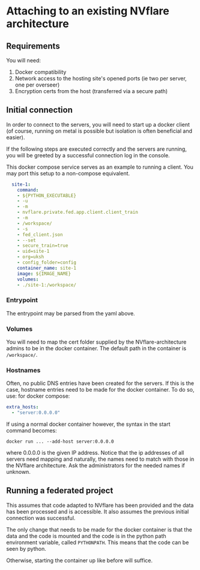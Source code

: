 # Attaching to an existing NVflare architecture

## Requirements
You will need:
1. Docker compatibility 
3. Network access to the hosting site's opened ports (ie two per server, one per overseer)
4. Encryption certs from the host (transferred via a secure path)


## Initial connection
In order to connect to the servers, you will need to start up a docker client (of course, running on metal is possible but isolation is often beneficial and easier).

If the following steps are executed correctly and the servers are running, you will be greeted by a successful connection log in the console.

This docker compose service serves as an example to running a client. You may port this setup to a non-compose equivalent.

```yaml
  site-1:
    command:
    - ${PYTHON_EXECUTABLE}
    - -u
    - -m
    - nvflare.private.fed.app.client.client_train
    - -m
    - /workspace/
    - -s
    - fed_client.json
    - --set
    - secure_train=true
    - uid=site-1
    - org=uksh
    - config_folder=config
    container_name: site-1
    image: ${IMAGE_NAME}
    volumes:
    - ./site-1:/workspace/
```
### Entrypoint
The entrypoint may be parsed from the yaml above.

### Volumes
You will need to map the cert folder supplied by the NVflare-architecture admins to be in the docker container.
The default path in the container is `/workspace/`.



### Hostnames
Often, no public DNS entries have been created for the servers. If this is the case, hostname entries need to be made for the docker container.
To do so, use:
for docker compose:
```yaml
extra_hosts:
  - "server:0.0.0.0"
```

If using a normal docker container however, the syntax in the start command becomes:
```commandline
docker run ... --add-host server:0.0.0.0
```

where 0.0.0.0 is the given IP address. Notice that the ip addresses of all servers need mapping and naturally, the names need to match with those in the NVflare architecture.
Ask the administrators for the needed names if unknown.

## Running a federated project
This assumes that code adapted to NVflare has been provided and the data has been processed and is accessible. It also assumes the previous initial connection was successful.

The only change that needs to be made for the docker container is that the data and the code is mounted and the code is in the python path environment variable, called `PYTHONPATH`. This means that the code can be seen by python.

Otherwise, starting the container up like before will suffice.

